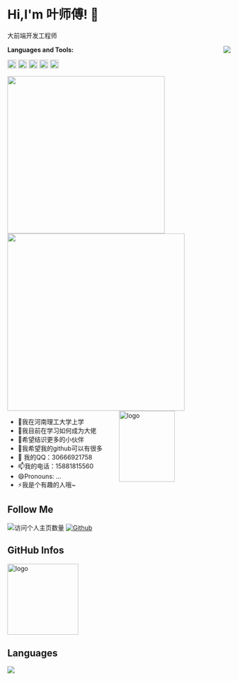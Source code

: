 # Hi,I'm 叶师傅! 👋
大前端开发工程师

<!--
**yexiyue/web-lhdd** is a  _special_  repository because its `README.md` (this file) appears on your GitHub profile.


Here are some ideas to get you started:

-  我在河南理工大学上学
-  我目前在学习如何成为大佬
-  希望结识更多的小伙伴
-  我希望我的github可以有很多
-  我的QQ：30666921758
-  我的电话：15881815560
-  Pronouns: ...
-  我是个有趣的人哦~
-->


<img align="right" src="https://count.getloli.com/get/@:yexiyue?theme=rule34">

**Languages and Tools:**  

<code><img height="20" src="https://upload.wikimedia.org/wikipedia/commons/6/6a/JavaScript-logo.png"></code>
<code><img height="20" src="https://upload.wikimedia.org/wikipedia/commons/thumb/4/4c/Typescript_logo_2020.svg/1200px-Typescript_logo_2020.svg.png"></code>
<code><img height="20" src="https://clipground.com/images/react-logo-png-7.png"></code>
<code><img height="20" src="https://upload.wikimedia.org/wikipedia/commons/f/f1/Vue.png"></code>
<code><img height="20" src="https://pluspng.com/img-png/nodejs-png--400.png"></code>    


<a href="https://github.com/yexiyue">
  <img align="center" width="355" src="https://github-readme-stats.vercel.app/api/top-langs/?username=yexiyue&bg_color=30,904e95,e96443&title_color=fff&text_color=fff&layout=compact&theme=tokyonight&show_icons=true&hide_title=true" />
</a>

<!--
**yexiyue/yexiyue** is a ✨ _special_ ✨ repository because its `README.md` (this file) appears on your GitHub profile.

Here are some ideas to get you started:

- 🔭 I’m currently working on ...
- 🌱 I’m currently learning ...
- 👯 I’m looking to collaborate on ...
- 🤔 I’m looking for help with ...
- 💬 Ask me about ...
- 📫 How to reach me: ...
- 😄 Pronouns: ...
- ⚡ Fun fact: ...
-->



<a href="https://github.com/yexiyue">
  <img align="center" width="400" src="https://github-readme-stats.vercel.app/api?username=yexiyue&include_all_commits=true&bg_color=30,e96443,904e95&title_color=fff&text_color=fff&icon_color=fff&show_icons=true&hide=contribs" />
</a>

<img src="https://github-readme-stats.vercel.app/api?username=yexiyue&show_icons=true&theme=vue" alt="logo" height="160" align="right" width="50%" />

-  🔭我在河南理工大学上学
-  🌱我目前在学习如何成为大佬
-  👯希望结识更多的小伙伴
-  🤔我希望我的github可以有很多
-  💬 我的QQ：30666921758
-  📫我的电话：15881815560
-  😄Pronouns: ...
-  ⚡我是个有趣的人哦~

## Follow Me
![访问个人主页数量](https://komarev.com/ghpvc/?username=yexiyue&color=green)
[![Github](https://img.shields.io/github/followers/yexiyue?label=Github&style=social)](https://github.com/yexiyue)


## GitHub Infos
<img src="https://github-profile-trophy.vercel.app/?username=yexiyue&theme=flat&column=7" alt="logo" height="160" align="center" style="margin: auto;" />

## Languages
<a href="https://github.com/yexiyue">
  <img src="https://github-readme-stats.vercel.app/api/top-langs/?username=yexiyue&theme=vue" />
</a>
